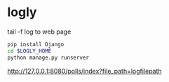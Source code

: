 # logly
tail -f log to web page

``` bash
pip install Django
cd $LOGLY_HOME
python manage.py runserver
```
http://127.0.0.1:8080/polls/index?file_path=logfilepath

